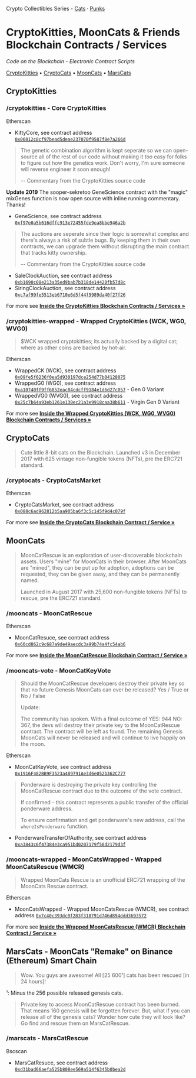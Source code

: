 Crypto Collectibles Series -
[Cats](https://github.com/cryptocopycats/contracts) ·
[Punks](https://github.com/cryptopunksnotdead/contracts)


# CryptoKitties, MoonCats & Friends Blockchain Contracts / Services

_Code on the Blockchain - Electronic Contract Scripts_


[CryptoKitties](#cryptokitties)  •
[CryptoCats](#cryptocats)  •
[MoonCats](#mooncats)  •
[MarsCats](#marscats----mooncats-remake-on-binance-ethereum-smart-chain)




## CryptoKitties

### /cryptokitties - Core CryptoKitties

Etherscan

- KittyCore, see contract address [`0x06012c8cf97bead5deae237070f9587f8e7a266d`](https://etherscan.io/address/0x06012c8cf97bead5deae237070f9587f8e7a266d#code)

> The genetic combination algorithm is kept seperate so we can open-source all of
> the rest of our code without making it _too_ easy for folks to figure out how the genetics work.
> Don't worry, I'm sure someone will reverse engineer it soon enough!
>
> -- Commentary from the CryptoKitties source code

**Update 2019**  The sooper-sekretoo GeneScience contract
with the "magic" mixGenes function is now open source
with inline running commentary. Thanks!

- GeneScience, see contract address [`0xf97e0a5b616dffc913e72455fde9ea8bbe946a2b`](https://etherscan.io/address/0xf97e0a5b616dffc913e72455fde9ea8bbe946a2b#code)



> The auctions are
> seperate since their logic is somewhat complex and there's always a risk of subtle bugs. By keeping
> them in their own contracts, we can upgrade them without disrupting the main contract that tracks
> kitty ownership.
>
> -- Commentary from the CryptoKitties source code


- SaleClockAuction, see contract address [`0xb1690c08e213a35ed9bab7b318de14420fb57d8c`](https://etherscan.io/address/0xb1690c08e213a35ed9bab7b318de14420fb57d8c#code)
- SiringClockAuction, see contract address [`0xc7af99fe5513eb6710e6d5f44f9989da40f27f26`](https://etherscan.io/address/0xc7af99fe5513eb6710e6d5f44f9989da40f27f26#code)




For more see [**Inside the CryptoKitties Blockchain Contracts / Services »**](cryptokitties)



### /cryptokitties-wrapped - Wrapped CryptoKitties (WCK, WG0, WVG0)


> $WCK wrapped cryptokitties; its actually backed by a digital cat;
> where as other coins are backed by hot-air.


Etherscan

- WrappedCK (WCK), see contract address [`0x09fe5f0236f0ea5d930197dce254d77b04128075`](https://etherscan.io/address/0x09fe5f0236f0ea5d930197dce254d77b04128075#code)
- WrappedG0 (WG0), see contract address [`0xa10740ff9ff6852eac84cdcff9184e1d6d27c057`](https://etherscan.io/address/0xa10740ff9ff6852eac84cdcff9184e1d6d27c057#code) - Gen 0 Variant
- WrappedVG0 (WVG0), see contract address [`0x25c7b64a93eb1261e130ec21a3e9918caa38b611`](https://etherscan.io/address/0x25c7b64a93eb1261e130ec21a3e9918caa38b611#code) - Virgin Gen 0 Variant


For more see [**Inside the Wrapped CryptoKitties (WCK, WG0, WVG0) Blockchain Contracts / Services »**](cryptokitties-wrapped)



## CryptoCats

> Cute little 8-bit cats on the Blockchain.
> Launched v3 in December 2017 with 625 vintage non-fungible tokens (NFTs),
> pre the ERC721 standard.


### /cryptocats - CryptoCatsMarket

Etherscan

- CryptoCatsMarket, see contract address [`0x088c6ad962812b5aa905ba6f3c5c145f9d4c079f`](https://etherscan.io/address/0x088c6ad962812b5aa905ba6f3c5c145f9d4c079f#code)


For more see [**Inside the CryptoCats Blockchain Contract / Service »**](cryptocats)




## MoonCats

> MoonCatRescue is an exploration of user-discoverable blockchain assets.
> Users "mine" for MoonCats in their browser.
> After MoonCats are "mined", they can be put up for adoption,
> adoptions can be requested, they can be given away,
> and they can be permanently named.
>
> Launched in August 2017 with 25,600 non-fungible tokens (NFTs) to rescue,
> pre the ERC721 standard.



### /mooncats - MoonCatRescue

Etherscan

- MoonCatResuce, see contract address [`0x60cd862c9c687a9de49aecdc3a99b74a4fc54ab6`](https://etherscan.io/address/0x60cd862c9c687a9de49aecdc3a99b74a4fc54ab6#code)


For more see [**Inside the MoonCatRescue Blockchain Contract / Service »**](mooncats)



### /mooncats-vote - MoonCatKeyVote

> Should the MoonCatRescue developers
> destroy their private key so that no future Genesis MoonCats can ever be
> released?  Yes / True or No / False
>
> Update:
>
> The community has spoken.
> With a final outcome of YES: 944 NO: 367,
> the devs will destroy their private key to the MoonCatRescue contract.
> The contract will be left as found. The remaining Genesis MoonCats
> will never be released and will continue to live happily on the moon.


Etherscan

- MoonCatKeyVote, see contract address [`0x1916F482BB9F3523a489791Ae3d6e052b362C777`](https://etherscan.io/address/0x1916F482BB9F3523a489791Ae3d6e052b362C777#code)


> Ponderware is destroying the private key controlling the
> MoonCatRescue contract
> due to the outcome of the vote contract.
>
> If confirmed  - this contract represents a public transfer of the
> official ponderware address.
>
> To ensure confirmation and get ponderware's new address,
> call the `whereIsPonderware` function.

- PonderwareTransferOfAuthority, see contract address [`0xa3843c6f47384e3ca951bd0207179f58d2179d3f`](https://etherscan.io/address/0xa3843c6f47384e3ca951bd0207179f58d2179d3f#code)




### /mooncats-wrapped - MoonCatsWrapped - Wrapped MoonCatsRescue (WMCR)

> Wrapped MoonCats Rescue is an unofficial ERC721 wrapping of the MoonCats Rescue contract.

Etherscan

- MoonCatsWrapped - Wrapped MoonCatsRescue (WMCR), see contract address [`0x7c40c393dc0f283f318791d746d894ddd3693572`](https://etherscan.io/address/0x7c40c393dc0f283f318791d746d894ddd3693572#code)


For more see [**Inside the Wrapped MoonCatsRescue (WMCR) Blockchain Contract / Service »**](mooncats-wrapped)




## MarsCats  - MoonCats "Remake" on Binance (Ethereum) Smart Chain

> Wow. You guys are awesome!
> All [25 600¹] cats has been rescued [in 24 hours]!

¹: Minus the 256 possible released genesis cats.

> Private key to access MoonCatRescue contract has been burned.
> That means 160 genesis will be forgotten forever.
> But, what if you can release all of the genesis cats?
> Wonder how cute they will look like?
> Go find and rescue them on MarsCatRescue.


### /marscats - MarsCatRescue

Bscscan

- MarsCatResuce, see contract address [`0xd31bad66aefa525b808ee569a514f6345b0bea2d`](https://bscscan.com/address/0xd31bad66aefa525b808ee569a514f6345b0bea2d#code)



